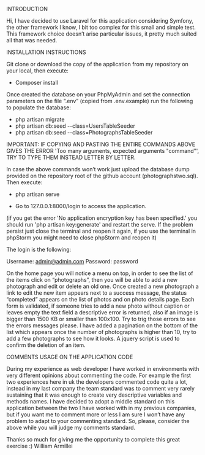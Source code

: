 INTRODUCTION

Hi, I have decided to use Laravel for this application considering Symfony, the other framework I know, I bit too complex for this small and simple test.
This framework choice doesn’t arise particular issues, it pretty much suited all that was needed.

INSTALLATION INSTRUCTIONS

Git clone or download the copy of the application from my repository on your local, then execute:

- Composer install

Once created the database on your PhpMyAdmin and set the connection parameters on the file “.env” (copied from .env.example) run the following to populate the database:

- php artisan migrate
- php artisan db:seed --class=UsersTableSeeder
- php artisan db:seed --class=PhotographsTableSeeder

IMPORTANT: IF COPYING AND PASTING THE ENTIRE COMMANDS ABOVE GIVES THE ERROR 'Too many arguments, expected arguments "command"', 
TRY TO TYPE THEM INSTEAD LETTER BY LETTER. 

In case the above commands won’t work just upload the database dump provided on the repository root of the github account (photographstwo.sql). 
Then execute:

- php artisan serve

- Go to 127.0.0.1:8000/login to access the application.

(if you get the error 'No application encryption key has been specified.' you should run 'php artisan key:generate' and 
restart the serve. If the problem persist just close the terminal and reopen it again, if you use the terminal in phpStorm
you might need to close phpStorm and reopen it)

The login is the following:

Username: admin@admin.com
Password: password 

On the home page you will notice a menu on top, in order to see the list of the items click on “photographs”, then you will be able to add a new photograph and edit or delete an old one.
Once created a new photograph a link to edit the new item appears next to a success message, the status “completed” appears on the list of photos and on photo details page. 
Each form is validated, if someone tries to add a new photo without caption or leaves empty the text field a descriptive error is returned, also if an image is bigger than 1500 KB or smaller than 100x100. Try to trig those errors to see the errors messages please.
I have added a pagination on the bottom of the list which appears once the number of photographs is higher than 10, try to add a few photographs to see how it looks. 
A jquery script is used to confirm the deletion of an item.

COMMENTS USAGE ON THE APPLICATION CODE

During my experience as web developer I have worked in environments with very different opinions about commenting the code. For example the first two experiences here in uk the developers commented code quite a lot, instead in my last company the team standard was to comment very rarely sustaining that it was enough to create very descriptive variables and methods names. 
I have decided to adopt a middle standard on this application between the two I have worked with in my previous companies, but if you want me to comment more or less I am sure I won’t have any problem to adapt to your commenting standard.
So, please, consider the above while you will judge my comments standard.  

Thanks so much for giving me the opportunity to complete this great exercise :)
William Armillei






